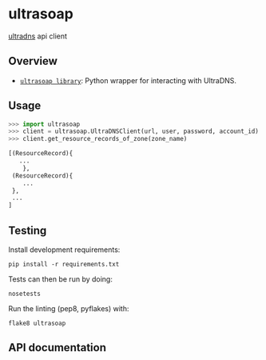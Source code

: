 # ultrasoap

[ultradns](https://www.ultradns.net) api client

## Overview

* [`ultrasoap library`](http://github.com/zoidbergwill/ultrasoap/ultrasoap/ultrasoap.py): Python wrapper for interacting with UltraDNS.

## Usage
```python
>>> import ultrasoap
>>> client = ultrasoap.UltraDNSClient(url, user, password, account_id)
>>> client.get_resource_records_of_zone(zone_name)

[(ResourceRecord){
   ...
    },
 (ResourceRecord){
    ...
 },
 ...
]
```


<!-- ## Documentation

[API Documentation](http://docs.yola.net/yodomains)
 -->
## Testing

Install development requirements:

    pip install -r requirements.txt

Tests can then be run by doing:

    nosetests

<!-- Integration tests are available, but are not run automatically. To run:

    nosetests tests.test_integration
 -->
Run the linting (pep8, pyflakes) with:

    flake8 ultrasoap

## API documentation

<!-- To generate the documentation:

    cd docs && PYTHONPATH=.. make singlehtml -->